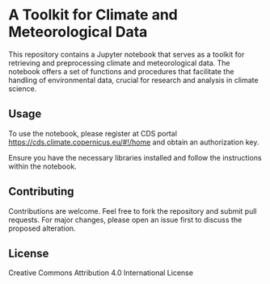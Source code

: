 # A Toolkit for Climate and Meteorological Data

This repository contains a Jupyter notebook that serves as a toolkit for retrieving and preprocessing climate and meteorological data. The notebook offers a set of functions and procedures that facilitate the handling of environmental data, crucial for research and analysis in climate science.

## Usage

To use the notebook, please register at CDS portal https://cds.climate.copernicus.eu/#!/home and obtain an authorization key.

Ensure you have the necessary libraries installed and follow the instructions within the notebook.

## Contributing

Contributions are welcome. Feel free to fork the repository and submit pull requests. For major changes, please open an issue first to discuss the proposed alteration.

## License

Creative Commons Attribution 4.0 International License

